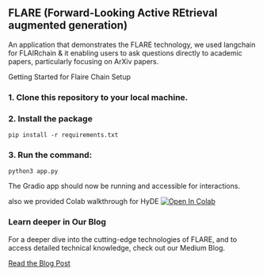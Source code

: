 
## FLARE (Forward-Looking Active REtrieval augmented generation)

An application that demonstrates the FLARE technology, we used langchain for FLAIRchain & it 
enabling users to ask questions directly to academic papers, particularly focusing on ArXiv papers.

Getting Started for Flaire Chain Setup


### 1. Clone this repository to your local machine.
   
### 2. Install the package

```
pip install -r requirements.txt
```

### 3. Run the command: 

```
python3 app.py
```

The Gradio app should now be running and accessible for interactions.

also we provided Colab walkthrough for HyDE   <a href="https://colab.research.google.com/github/lancedb/vectordb-recipes/blob/main/tutorials/tutorials/better-rag-FLAIR/main.ipynb"><img src="https://colab.research.google.com/assets/colab-badge.svg" alt="Open In Colab"></a>


### Learn deeper in Our Blog 

For a deeper dive into the cutting-edge technologies of FLARE, and to access detailed technical knowledge, check out our Medium Blog.

[Read the Blog Post](https://blog.lancedb.com/better-rag-with-active-retrieval-augmented-generation-flare-3b66646e2a9f)
